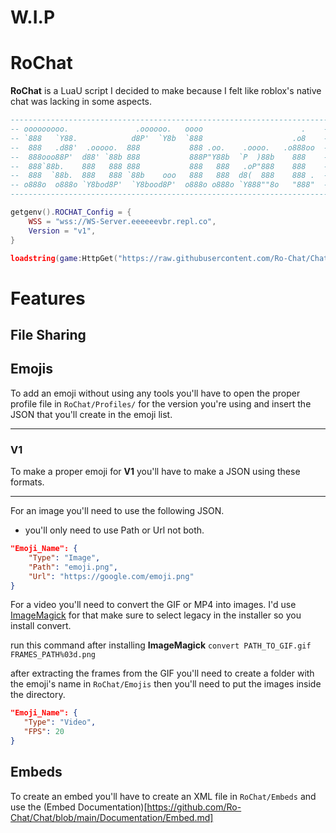 # W.I.P

# RoChat
**RoChat** is a LuaU script I decided to make because I felt like roblox's native chat was lacking in some aspects.

```lua
------------------------------------------------------------------------
-- ooooooooo.               .oooooo.   oooo                      .    --
-- `888   `Y88.            d8P'  `Y8b  `888                    .o8    --
--  888   .d88'  .ooooo.  888           888 .oo.    .oooo.   .o888oo  --
--  888ooo88P'  d88' `88b 888           888P"Y88b  `P  )88b    888    --
--  888`88b.    888   888 888           888   888   .oP"888    888    --
--  888  `88b.  888   888 `88b    ooo   888   888  d8(  888    888 .  --
-- o888o  o888o `Y8bod8P'  `Y8bood8P'  o888o o888o `Y888""8o   "888"  --
------------------------------------------------------------------------

getgenv().ROCHAT_Config = {
    WSS = "wss://WS-Server.eeeeeevbr.repl.co",
    Version = "v1",
}

loadstring(game:HttpGet("https://raw.githubusercontent.com/Ro-Chat/Chat/main/Loader.lua"))()
```
# Features
## File Sharing
## Emojis
To add an emoji without using any tools you'll have to open the proper profile file in `RoChat/Profiles/` for the version you're using and insert the JSON that you'll create in the emoji list. 

---

### V1 
To make a proper emoji for **V1** you'll have to make a JSON using these formats.

---

For an image you'll need to use the following JSON.

* you'll only need to use Path or Url not both.

```json
"Emoji_Name": {
	"Type": "Image",
	"Path": "emoji.png",
	"Url": "https://google.com/emoji.png"
}
```
For a video you'll need to convert the GIF or MP4 into images. I'd use [ImageMagick](https://imagemagick.org/) for that make sure to select legacy in the installer so you install convert.

run this command after installing **ImageMagick** `convert PATH_TO_GIF.gif FRAMES_PATH%03d.png`

after extracting the frames from the GIF you'll need to create a folder with the emoji's name in `RoChat/Emojis` then you'll need to put the images inside the directory.

 ```json
"Emoji_Name": {
	"Type": "Video",
	"FPS": 20
}
```
## Embeds
To create an embed you'll have to create an XML file in `RoChat/Embeds` and use the (Embed Documentation)[https://github.com/Ro-Chat/Chat/blob/main/Documentation/Embed.md]
